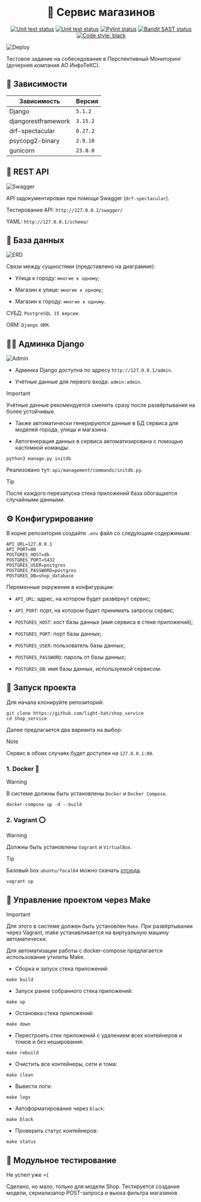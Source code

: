 <h1 align="center"> 🛒 Сервис магазинов </h1>

<p align="center">
<a href="https://github.com/light-hat/shop_service/actions"><img alt="Unit test status" src="https://img.shields.io/badge/Python-3.12-3776AB.svg?style=flat&logo=python&logoColor=white"></a>
<a href="https://github.com/light-hat/shop_service/actions"><img alt="Unit test status" src="https://github.com/light-hat/shop_service/workflows/Unit%20testing/badge.svg"></a>
<a href="https://github.com/light-hat/shop_service/actions"><img alt="Pylint status" src="https://github.com/light-hat/shop_service/workflows/Pylint/badge.svg"></a>
<a href="https://github.com/light-hat/shop_service/actions"><img alt="Bandit SAST status" src="https://github.com/light-hat/shop_service/workflows/SAST/badge.svg"></a>
<a href="https://github.com/psf/black"><img alt="Code style: black" src="https://img.shields.io/badge/code%20style-black-000000.svg"></a>
</p>

![Deploy](assets/docker_deploy.gif)

Тестовое задание на собеседование в Перспективный Мониторинг (дочерняя компания АО ИнфоТеКС).


## 🔗 Зависимости

| Зависимость         | Версия       |
|---------------------|--------------|
| Django              | `5.1.2`      |
| djangorestframework | `3.15.2`     |
| drf-spectacular     | `0.27.2`     |
| psycopg2-binary     | `2.9.10`     |
| gunicorn            | `23.0.0`     |


## 📡 REST API

![Swagger](assets/swagger.png)

API задокументирован при помощи Swagger (`drf-spectacular`).

Тестирование API: `http://127.0.0.1/swagger/`

YAML: `http://127.0.0.1/schema/`

## 💾 База данных

![ERD](assets/database.png)

Связи между сущностями (представлено на диаграмме):

- Улица к городу: `многие к одному`;

- Магазин к улице: `многие к одному`;

- Магазин к городу: `многие к одному`.

СУБД: `PostgreSQL 15 версии`.

ORM: `Django ORM`.

## 👩‍💻 Админка Django

![Admin](assets/admin.png)

- Админка Django доступна по адресу `http://127.0.0.1/admin`.

- Учётные данные для первого входа: `admin:admin`.

> [!IMPORTANT]
> Учётные данные рекомендуется сменить сразу после развёртывания на более устойчивые.

- Также автоматически генерируются данные в БД сервиса для моделей города, улицы и магазина.

- Автогенерация данных в сервиса автоматизирована с помощью кастомной команды:

```shell
python3 manage.py initdb
```

Реализовано тут: `api/management/commands/initdb.py`.

> [!TIP]
> После каждого перезапуска стека приложений база обогащается случайными данными.

## ⚙️ Конфигурирование

В корне репозитория создайте `.env` файл со следующим содержимым:

```
API_URL=127.0.0.1
API_PORT=80
POSTGRES_HOST=db
POSTGRES_PORT=5432
POSTGRES_USER=postgres
POSTGRES_PASSWORD=postgres
POSTGRES_DB=shop_database
```

Переменные окружения в конфигурации:

- `API_URL`: адрес, на котором будет развёрнут сервис;

- `API_PORT`: порт, на котором будет принимать запросы сервис;

- `POSTGRES_HOST`: хост базы данных (имя сервиса в стеке приложений);

- `POSTGRES_PORT`: порт базы данных;

- `POSTGRES_USER`: пользователь базы данных;

- `POSTGRES_PASSWORD`: пароль от базы данных;

- `POSTGRES_DB`: имя базы данных, используемой сервисом.

## 🚀 Запуск проекта

Для начала клонируйте репозиторий:

```shell
git clone https://github.com/light-hat/shop_service
cd shop_service
```

Далее предлагается два варианта на выбор:

> [!NOTE]
> Сервис в обоих случаях будет доступен на `127.0.0.1:80`.

### 1. Docker 🐋

> [!WARNING]  
> В системе должны быть установлены `Docker` и `Docker Compose`.

```shell
docker-compose up -d --build
```

### 2. Vagrant ⭕

> [!WARNING]  
> Должны быть установлены `Vagrant` и `VirtualBox`.

> [!TIP]
> Базовый box `ubuntu/focal64` можно скачать [отсюда](https://portal.cloud.hashicorp.com/vagrant/discover/ubuntu/focal64).

```shell
vagrant up
```

## 🤖 Управление проектом через Make

> [!IMPORTANT]
> Для этого в системе должен быть установлен `Make`. При развёртывании через Vagrant, make устанавливается на виртуальную машину автоматически.


Для автоматизации работы с docker-compose предлагается использование утилиты Make.

- Сборка и запуск стека приложений:

```shell
make build
```

- Запуск ранее собранного стека приложений:

```shell
make up
```

- Остановка стека приложений:

```shell
make down
```

- Перестроить стек приложений с удалением всех контейнеров и томов и без кеширования:

```shell
make rebuild
```

- Очистить все контейнеры, сети и тома:

```shell
make clean
```

- Вывести логи:

```shell
make logs
```

- Автоформатирование через `black`:

```shell
make black
```

- Проверить статус контейнеров:

```shell
make status
```

## 🧪 Модульное тестирование

Не успел уже =(

Сделано, но мало, только для модели Shop. Тестируется создание модели, сериализатор POST-запроса и вьюха фильтра магазинов.
